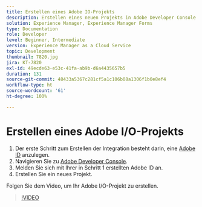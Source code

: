 ```yaml
---
title: Erstellen eines Adobe IO-Projekts
description: Erstellen eines neuen Projekts in Adobe Developer Console
solution: Experience Manager, Experience Manager Forms
type: Documentation
role: Developer
level: Beginner, Intermediate
version: Experience Manager as a Cloud Service
topic: Development
thumbnail: 7820.jpg
jira: KT-7820
exl-id: 49ecde63-e53c-41fa-ab9b-d6a4435657b5
duration: 131
source-git-commit: 48433a5367c281cf5a1c106b08a1306f1b0e8ef4
workflow-type: ht
source-wordcount: '61'
ht-degree: 100%

---
```


# Erstellen eines Adobe I/O-Projekts

1. Der erste Schritt zum Erstellen der Integration besteht darin, eine [Adobe ID](https://account.adobe.com/de) anzulegen.
1. Navigieren Sie zu [Adobe Developer Console](https://console.adobe.io/home).
1. Melden Sie sich mit Ihrer in Schritt 1 erstellten Adobe ID an.
1. Erstellen Sie ein neues Projekt.

Folgen Sie dem Video, um Ihr Adobe I/O-Projekt zu erstellen.

>[!VIDEO](https://video.tv.adobe.com/v/333220?quality=12&learn=on)
